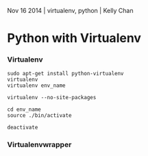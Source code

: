 Nov 16 2014 | virtualenv, python | Kelly Chan
# Python with Virtualenv

### Virtualenv

    sudo apt-get install python-virtualenv
    virtualenv
    virtualenv env_name
    
    virtualenv --no-site-packages
    
    cd env_name
    source ./bin/activate
    
    deactivate

### Virtualenvwrapper
